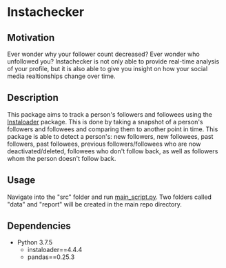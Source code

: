 # Instachecker


## Motivation
Ever wonder why your follower count decreased? Ever wonder who unfollowed you? Instachecker is not only able to provide real-time analysis of your profile, but it is also able to give you insight on how your social media realtionships change over time.


## Description
This package aims to track a person's followers and followees using the [Instaloader](https://instaloader.github.io/) package. This is done by taking a snapshot of a person's followers and followees and comparing them to another point in time. This package is able to detect a person's: new followers, new followees, past followers, past followees, previous followers/followees who are now deactivated/deleted, followees who don't follow back, as well as followers whom the person doesn't follow back.


## Usage
Navigate into the "src" folder and run [main_script.py](https://github.com/thejacktan/Instachecker/blob/master/src/main_script.py). Two folders called "data" and "report" will be created in the main repo directory.

## Dependencies
- Python 3.7.5
  - instaloader==4.4.4
  - pandas==0.25.3
